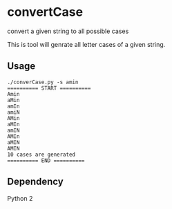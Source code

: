 # convertCase
convert a given string to all possible cases

This is tool will genrate all letter cases of a given string.
## Usage
```
./converCase.py -s amin
========== START ==========
Amin
aMin
amIn
amiN
AMin
aMIn
amIN
AMIn
aMIN
AMIN
10 cases are generated
========== END ==========
```

## Dependency 
Python 2 